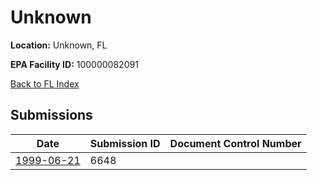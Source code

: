 # Unknown

**Location:** Unknown, FL

**EPA Facility ID:** 100000082091

[Back to FL Index](../../index.md)

## Submissions

| Date | Submission ID | Document Control Number |
|------|--------------|-------------------------|
| [1999-06-21](submissions/6648.md) | 6648 |  |
